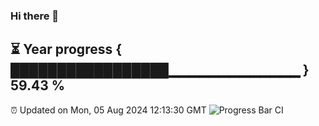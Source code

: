 ### Hi there 👋
⏳ Year progress { █████████████████▁▁▁▁▁▁▁▁▁▁▁▁▁ } 59.43 %
---
⏰ Updated on Mon, 05 Aug 2024 12:13:30 GMT
![Progress Bar CI](https://github.com/Moyi321/Moyi321/workflows/Progress%20Bar%20CI/badge.svg)
